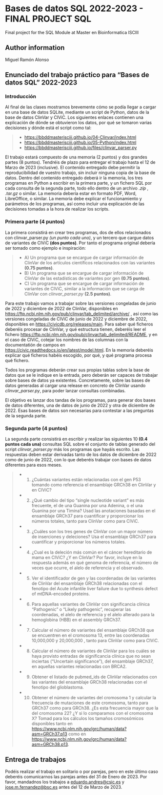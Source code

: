 # Bases de datos SQL 2022-2023 - FINAL PROJECT SQL
Final project for the SQL Module at Master en Bioinformatica ISCIII
## Author information
Miguel Ramón Alonso

## Enunciado del trabajo práctico para “Bases de datos SQL” 2022-2023

### Introducción
Al final de las clases mostramos brevemente cómo se podía llegar a cargar en una base de datos SQLite, mediante un script de Python, datos de la base de datos ClinVar y CIViC. Los siguientes enlaces contienen una explicación de dónde se obtuvieron los datos, por qué se tomaron varias decisiones y dónde está el script como tal:
> * </l>https://bbddmasterisciii.github.io/04-Clinvar/index.html</l>
> * </l>https://bbddmasterisciii.github.io/05-Python/index.html</l>
> * </l>https://bbddmasterisciii.github.io/files/clinvar_parser.py</l>

El trabajo estará compuesto de una memoria (2 puntos) y dos grandes partes (8 puntos).
Tendréis de plazo para entregar el trabajo hasta el 12 de Marzo de 2023 (inclusive). El contenido entregado debe permitir la reproducibilidad de vuestro trabajo, sin incluir ninguna copia de la base de datos. Dentro del contenido entregado deberá ir la memoria, los tres programas en Python a escribir en la primera parte, y un fichero SQL por cada consulta de la segunda parte, todo ello dentro de un archivo *.zip* , *.tar.gz* o similar. La memoria debería estar en formato PDF, Word, LibreOffice, o similar. La memoria debe explicar el funcionamiento y parámetros de los programas, así como incluir una explicación de las decisiones tomadas a la hora de realizar los scripts.

### Primera parte **(4 puntos)**
La primera consistirá en crear tres programas, dos de ellos relacionados con
clinvar_parser.py *(un punto cada uno)*, y un tercero que cargue datos de variantes de CIViC **(dos puntos)**. Por tanto el programa original debería ser tomado como ejemplo e inspiración:

>* A) Un programa que se encargue de cargar información de ClinVar de los artículos
científicos relacionados con las variantes **(0.75 puntos)**.
>* B) Un programa que se encargue de cargar información de ClinVar de las estadísticas de variantes por gen **(0.75 puntos)**.
>* C) Un programa que se encargue de cargar información de variantes de CIViC, similar a la información que se carga de ClinVar con *clinvar_parser.py* **(2.5 puntos)**.

Para este trabajo vamos a trabajar sobre las versiones congeladas de junio de 2022 y diciembre de 2022 de ClinVar, disponibles en </l>https://ftp.ncbi.nlm.nih.gov/pub/clinvar/tab_delimited/archive/</l> , así como las versiones congeladas de CIViC de junio de 2022 y diciembre de 2022, disponibles en </l>https://civicdb.org/releases/main</l>. Para saber qué ficheros deberéis procesar de ClinVar, y qué estructura tienen, deberéis leer el fichero </l>https://ftp.ncbi.nlm.nih.gov/pub/clinvar/tab_delimited/README</l>, y en el caso de CIViC, cotejar los nombres de las columnas con la documentatión de campos en </l>https://civic.readthedocs.io/en/latest/model.html</l>. En la memoria deberéis explicar qué ficheros habéis escogido, por qué, y qué programa procesa qué fichero.

Todos los programas deberán crear sus propias tablas sobre la base de datos que se le indique en la entrada, pero deberán ser capaces de trabajar sobre bases de datos ya existentes.
Concretamente, sobre las bases de datos generadas al cargar una release en concreto de ClinVar usando *clinvar_parser.py*, para poder lanzar consultas combinadas.

El objetivo es lanzar dos tandas de los programas, para generar dos bases de datos diferentes, una de datos de junio de 2022 y otra de diciembre de 2022. Esas bases de datos son necesarias para contestar a las preguntas de la segunda parte.

### Segunda parte **(4 puntos)**
La segunda parte consistirá en escribir y realizar las siguientes 10 **(0.4 puntos cada una)** consultas SQL sobre el conjunto de tablas generado del script *clinvar_parser.py* más los programas que hayáis escrito. Las respuestas deben estar derivadas tanto de los datos de diciembre de 2022 como de junio de 2022, con lo que deberéis trabajar con bases de datos diferentes para esos meses.

>* 1) ¿Cuántas variantes están relacionadas con el gen P53 tomando como referencia el ensamblaje GRCh38 en ClinVar y en CIViC?
>* 2) ¿Qué cambio del tipo “single nucleotide variant” es más frecuente, el de una Guanina por una Adenina, o el una Guanina por una Timina? Usad las anotaciones basadas en el ensamblaje GRCh37 para cuantificar y proporcionar los números totales, tanto para ClinVar como para CIViC.
>* 3) ¿Cuáles son los tres genes de ClinVar con un mayor número de inserciones y deleciones? Usa el ensamblaje GRCh37 para cuantificar y proporcionar los números totales.
>* 4) ¿Cual es la deleción más común en el cáncer hereditario de mama en CIViC? ¿Y en ClinVar? Por favor, incluye en la respuesta además en qué genoma de referencia, el número de veces que ocurre, el alelo de referencia y el observado.
>* 5) Ver el identificador de gen y las coordenadas de las variantes de ClinVar del ensamblaje GRCh38 relacionadas con el fenotipo del Acute infantile liver failure due to synthesis defect of mtDNA-encoded proteins.
>* 6) Para aquellas variantes de ClinVar con significancia clínica “Pathogenic” o “Likely pathogenic”, recuperar las coordenadas, el alelo de referencia y el alelo alterado para la hemoglobina (HBB) en el assembly GRCh37.
>* 7) Calcular el número de variantes del ensamblaje GRCh38 que se encuentren en el cromosoma 13, entre las coordenadas 10,000,000 y 20,000,000 , tanto para ClinVar como para CIViC.
>* 8) Calcular el número de variantes de ClinVar para los cuáles se haya provisto entradas de significancia clínica que no sean inciertas (“Uncertain significance”), del ensamblaje GRCh37, en aquellas variantes relacionadas con BRCA2.
>* 9) Obtener el listado de pubmed_ids de ClinVar relacionados con las variantes del ensamblaje GRCh38 relacionadas con el fenotipo del glioblastoma.
>* 10) Obtener el número de variantes del cromosoma 1 y calcular la frecuencia de mutaciones de este cromosoma, tanto para GRCh37 como para GRCh38. ¿Es esta frecuencia mayor que la del cromosoma 22? ¿Y si lo comparamos con el cromosoma X? Tomad para los cálculos los tamaños cromosómicos disponibles tanto en </l>https://www.ncbi.nlm.nih.gov/grc/human/data?asm=GRCh37.p13</l> como en </l>https://www.ncbi.nlm.nih.gov/grc/human/data?asm=GRCh38.p13</l>.

## Entrega de trabajos
Podéis realizar el trabajo en solitario o por parejas, pero en este último caso deberéis comunicarnos las parejas antes del 31 de Enero de 2023. Por favor, mandadnos los trabajos a </l>eduardo.andres@csic.es</l> y </l>jose.m.fernandez@bsc.es</l> antes del 12 de Marzo de 2023.
